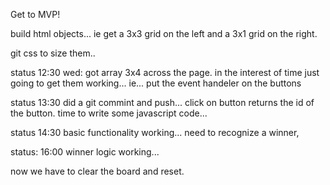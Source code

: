 Get to MVP! 

build html objects... 
ie get a 3x3 grid on the left and
a 3x1 grid on the right.

git css to size them.. 

status 12:30 wed: 
	got array 3x4 across the page. in the interest of time just going to get them working...
ie... put the event handeler on the buttons

status 13:30 did a git commint and push... 
	click on button returns the id of the button.
	time to write some javascript code...	

status 	14:30 basic functionality working... need to recognize a winner,
	
status: 16:00  winner logic working... 

now we have to clear the board and reset.
	
	
